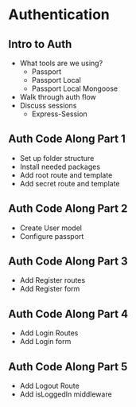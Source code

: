 # Authentication

## Intro to Auth
- What tools are we using?
    - Passport
    - Passport Local
    - Passport Local Mongoose
- Walk through auth flow
- Discuss sessions
    - Express-Session

## Auth Code Along Part 1
- Set up folder structure
- Install needed packages
- Add root route and template
- Add secret route and template

## Auth Code Along Part 2
- Create User model
- Configure passport

## Auth Code Along Part 3
- Add Register routes
- Add Register form

## Auth Code Along Part 4
- Add Login Routes
- Add Login form

## Auth Code Along Part 5
- Add Logout Route
- Add isLoggedIn middleware
